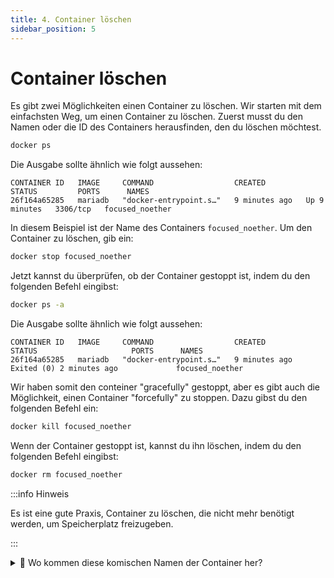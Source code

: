 ```yaml
---
title: 4. Container löschen
sidebar_position: 5
---
```


# Container löschen

Es gibt zwei Möglichkeiten einen Container zu löschen.
Wir starten mit dem einfachsten Weg, um einen Container zu löschen.
Zuerst musst du den Namen oder die ID des Containers herausfinden, den du löschen möchtest.

```bash
docker ps
```

Die Ausgabe sollte ähnlich wie folgt aussehen:

```
CONTAINER ID   IMAGE     COMMAND                  CREATED         STATUS         PORTS      NAMES
26f164a65285   mariadb   "docker-entrypoint.s…"   9 minutes ago   Up 9 minutes   3306/tcp   focused_noether
```

In diesem Beispiel ist der Name des Containers `focused_noether`. Um den Container zu löschen, gib ein:

```bash
docker stop focused_noether
```

Jetzt kannst du überprüfen, ob der Container gestoppt ist, indem du den folgenden Befehl eingibst:

```bash
docker ps -a
```

Die Ausgabe sollte ähnlich wie folgt aussehen:

```
CONTAINER ID   IMAGE     COMMAND                  CREATED         STATUS                     PORTS      NAMES
26f164a65285   mariadb   "docker-entrypoint.s…"   9 minutes ago   Exited (0) 2 minutes ago             focused_noether
```

Wir haben somit den conteiner "gracefully" gestoppt, aber es gibt auch die Möglichkeit, einen Container "forcefully" zu stoppen. Dazu gibst du den folgenden Befehl ein:

```bash
docker kill focused_noether
```

Wenn der Container gestoppt ist, kannst du ihn löschen, indem du den folgenden Befehl eingibst:

```bash
docker rm focused_noether
```

:::info Hinweis

Es ist eine gute Praxis, Container zu löschen, die nicht mehr benötigt werden, um Speicherplatz freizugeben.

:::

<details>
<summary>
  🤔 Wo kommen diese komischen Namen der Container her?
</summary>
<p>

Docker generiert automatisch Namen für Container, wenn du keinen Namen angibst. Das ist nützlich, wenn du viele Container auf deinem Computer ausführst und nicht jedes Mal einen Namen ausdenken möchtest. Wie du einen Container mit einem Namen erstellst, erfährst du im nächsten Lab.

</p>
</details>
